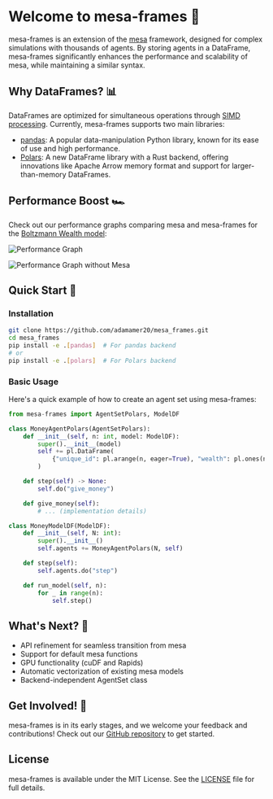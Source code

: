 # Welcome to mesa-frames 🚀

mesa-frames is an extension of the [mesa](https://github.com/projectmesa/mesa) framework, designed for complex simulations with thousands of agents. By storing agents in a DataFrame, mesa-frames significantly enhances the performance and scalability of mesa, while maintaining a similar syntax.

## Why DataFrames? 📊

DataFrames are optimized for simultaneous operations through [SIMD processing](https://en.wikipedia.org/wiki/Single_instruction,_multiple_data). Currently, mesa-frames supports two main libraries:

- [pandas](https://pandas.pydata.org/): A popular data-manipulation Python library, known for its ease of use and high performance.
- [Polars](https://pola.rs/): A new DataFrame library with a Rust backend, offering innovations like Apache Arrow memory format and support for larger-than-memory DataFrames.

## Performance Boost 🏎️

Check out our performance graphs comparing mesa and mesa-frames for the [Boltzmann Wealth model](https://mesa.readthedocs.io/en/stable/tutorials/intro_tutorial.html):

![Performance Graph](images/readme_plot_0.png)

![Performance Graph without Mesa](images/readme_plot_1.png)

## Quick Start 🚀

### Installation

```bash
git clone https://github.com/adamamer20/mesa_frames.git
cd mesa_frames
pip install -e .[pandas]  # For pandas backend
# or
pip install -e .[polars]  # For Polars backend
```

### Basic Usage

Here's a quick example of how to create an agent set using mesa-frames:

```python
from mesa-frames import AgentSetPolars, ModelDF

class MoneyAgentPolars(AgentSetPolars):
    def __init__(self, n: int, model: ModelDF):
        super().__init__(model)
        self += pl.DataFrame(
            {"unique_id": pl.arange(n, eager=True), "wealth": pl.ones(n, eager=True)}
        )

    def step(self) -> None:
        self.do("give_money")

    def give_money(self):
        # ... (implementation details)

class MoneyModelDF(ModelDF):
    def __init__(self, N: int):
        super().__init__()
        self.agents += MoneyAgentPolars(N, self)

    def step(self):
        self.agents.do("step")

    def run_model(self, n):
        for _ in range(n):
            self.step()
```

## What's Next? 🔮

- API refinement for seamless transition from mesa
- Support for default mesa functions
- GPU functionality (cuDF and Rapids)
- Automatic vectorization of existing mesa models
- Backend-independent AgentSet class

## Get Involved! 🤝

mesa-frames is in its early stages, and we welcome your feedback and contributions! Check out our [GitHub repository](https://github.com/adamamer20/mesa_frames) to get started.

## License

mesa-frames is available under the MIT License. See the [LICENSE](https://github.com/adamamer20/mesa_frames/blob/main/LICENSE) file for full details.
